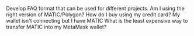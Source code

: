 Develop FAQ format that can be used for different projects.
Am I using the right version of MATIC/Polygon?
How do I buy using my credit card?
My wallet isn't connecting but I have MATIC
What is the least expensive way to transfer MATIC into my MetaMask wallet?
